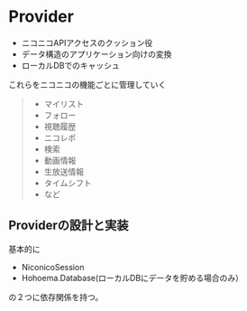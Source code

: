 ﻿# Provider

* ニコニコAPIアクセスのクッション役
* データ構造のアプリケーション向けの変換
* ローカルDBでのキャッシュ

これらをニコニコの機能ごとに管理していく

> * マイリスト
> * フォロー
> * 視聴履歴
> * ニコレポ
> * 検索
> * 動画情報
> * 生放送情報
> * タイムシフト
> * など

## Providerの設計と実装

基本的に

* NiconicoSession
* Hohoema.Database(ローカルDBにデータを貯める場合のみ）

の２つに依存関係を持つ。

